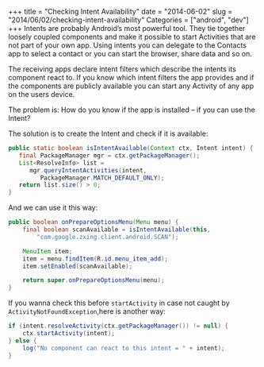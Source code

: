 +++
title = "Checking Intent Availability"
date = "2014-06-02"
slug = "2014/06/02/checking-intent-availability"
Categories = ["android", "dev"]
+++
Intents are probably Android’s most powerful tool. They tie together loosely coupled components and make it possible to start Activities that are not part of your own app. Using intents you can delegate to the Contacts app to select a contact or you can start the browser, share data and so on.

The receiving apps declare intent filters which describe the intents its component react to. If you know which intent filters the app provides and if the components are publicly available you can start any Activity of any app on the users device.

The problem is: How do you know if the app is installed – if you can use the Intent?

The solution is to create the Intent and check if it is available:

```java
public static boolean isIntentAvailable(Context ctx, Intent intent) {
   final PackageManager mgr = ctx.getPackageManager();
   List<ResolveInfo> list =
      mgr.queryIntentActivities(intent, 
         PackageManager.MATCH_DEFAULT_ONLY);
   return list.size() > 0;
}
```

And we can use it this way:

```java
public boolean onPrepareOptionsMenu(Menu menu) {
    final boolean scanAvailable = isIntentAvailable(this,
        "com.google.zxing.client.android.SCAN");

    MenuItem item;
    item = menu.findItem(R.id.menu_item_add);
    item.setEnabled(scanAvailable);

    return super.onPrepareOptionsMenu(menu);
}
```

If you wanna check this before ``startActivity`` in case not caught by ``ActivityNotFoundException``,here is another way:

```java
if (intent.resolveActivity(ctx.getPackageManager()) != null) {
    ctx.startActivity(intent);
} else {
    log("No component can react to this intent = " + intent);
}
```
